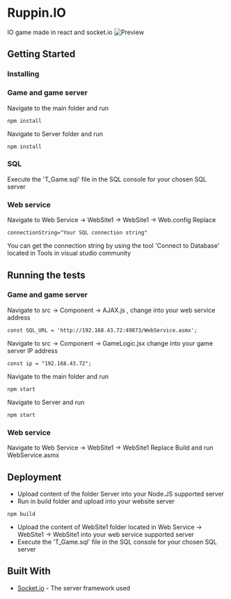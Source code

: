 # Ruppin.IO

IO game made in react and socket.io
![Preview](https://media.giphy.com/media/6A5axZPEN8gRiCLHMs/giphy.gif)

## Getting Started

### Installing

### Game and game server
Navigate to the main folder and run

```
npm install
```

Navigate to Server folder and run

```
npm install
```

### SQL
Execute the 'T_Game.sql' file in the SQL console for your chosen SQL server
### Web service
Navigate to Web Service -> WebSite1 -> WebSite1 -> Web.config
Replace 
```
connectionString="Your SQL connection string"
```
You can get the connection string by using the tool 'Connect to Database' located in Tools in visual studio community

## Running the tests

### Game and game server

Navigate to src -> Component -> AJAX.js , change into your web service address
```
const SQL_URL = 'http://192.168.43.72:49873/WebService.asmx';

```
Navigate to src -> Component -> GameLogic.jsx
change into your game server IP address
```
const ip = "192.168.43.72";
```

Navigate to the main folder and run

```
npm start
```
Navigate to Server and run

```
npm start
```

### Web service
Navigate to Web Service -> WebSite1 -> WebSite1
Replace 
Build and run WebService.asmx

## Deployment

* Upload content of the folder Server into your Node.JS supported server
* Run in build folder and upload into your website server
```
npm build
```
* Upload the content of WebSite1 folder located in Web Service -> WebSite1 -> WebSite1 into your web service supported server
* Execute the 'T_Game.sql' file in the SQL console for your chosen SQL server

## Built With

* [Socket.io](https://socket.io/docs/) - The server framework used
